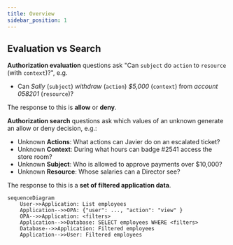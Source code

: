 ```yaml
---
title: Overview
sidebar_position: 1
---
```



## Evaluation vs Search

**Authorization evaluation** questions ask "Can `subject` do `action` to `resource` (with `context`)?", e.g.

- Can _Sally_ (`subject`) _withdraw_ (`action`) _$5,000_ (`context`) from _account 058201_ (`resource`)?

The response to this is **allow** or **deny**.

**Authorization search** questions ask which values of an unknown generate an allow or deny decision, e.g.:

- Unknown **Actions**: What actions can Javier do on an escalated ticket?
- Unknown **Context**: During what hours can badge #2541 access the store room?
- Unknown **Subject**: Who is allowed to approve payments over $10,000?
- Unknown **Resource**: Whose salaries can a Director see?

The response to this is a **set of filtered application data**.

```mermaid
sequenceDiagram
    User->>Application: List employees
    Application-->>OPA: {"user": ..., "action": "view" }
    OPA-->>Application: <filters>
    Application-->>Database: SELECT employees WHERE <filters>
    Database-->>Application: Filtered employees
    Application-->>User: Filtered employees
```
